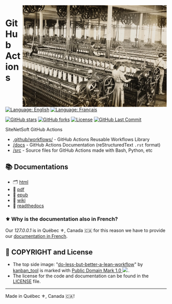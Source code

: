 <img src="./assets/workflow.webp" alt="Old photo of a workshop" style="width: 450px;" align="right">

# GitHub Actions

[![Language: English](https://img.shields.io/badge/Language-English-blue.svg)](./README.md)
[![Language: Français](https://img.shields.io/badge/Langue-Fran%C3%A7ais-blue.svg)](./README.fr.md)

[![GitHub stars](https://img.shields.io/github/stars/SiteNetSoft/GitHub-Actions?logo=github)](https://github.com/SiteNetSoft/GitHub-Actions/stargazers)
[![GitHub forks](https://img.shields.io/github/forks/SiteNetSoft/GitHub-Actions?logo=github)](https://github.com/SiteNetSoft/GitHub-Actions/network)
[![License](https://img.shields.io/github/license/SiteNetSoft/GitHub-Actions)](https://github.com/SiteNetSoft/GitHub-Actions/blob/master/LICENSE)
[![GitHub Last Commit](https://img.shields.io/github/last-commit/SiteNetSoft/GitHub-Actions?logo=github)](https://github.com/SiteNetSoft/GitHub-Actions/commits/master)

SiteNetSoft GitHub Actions

- [.github/workflows/](https://github.com/SiteNetSoft/GitHub-Actions/tree/master/.github/workflows) - GitHub Actions Reusable Workflows Library
- [/docs](https://github.com/SiteNetSoft/GitHub-Actions/tree/master/docs) - GitHub Actions Documentation (reStructuredText `.rst` format)
- [/src](https://github.com/SiteNetSoft/GitHub-Actions/tree/master/src) - Source files for GitHub Actions made with Bash, Python, etc

## :books: Documentations
- :card_index_dividers: [html](https://sitenetsoft.com/docs/latest/html/en/)
- :briefcase: [pdf](https://sitenetsoft.com/docs/latest/pdf/en/)
- :green_book: [epub](https://sitenetsoft.com/docs/latest/epub/en/)
- :memo: [wiki](https://github.com/SiteNetSoft/GitHub-Actions/wiki)
- :open_book: [readthedocs](https://github-actions-sitenetsoft.readthedocs.io/en/latest/)

### :fleur_de_lis: Why is the documentation also in French?

Our *127.0.0.1* is in Québec :fleur_de_lis:, Canada 🇨🇦 for this reason we have to provide our [documentation in French](./README.fr.md).

## :scroll: COPYRIGHT and License
* The top side image: "<a target="_blank" rel="noopener noreferrer" href="https://www.flickr.com/photos/125753676@N07/20950317165">do-less-but-better-a-lean-workflow</a>" by <a target="_blank" rel="noopener noreferrer" href="https://www.flickr.com/photos/125753676@N07">kanban_tool</a> is marked with <a target="_blank" rel="noopener noreferrer" href="https://creativecommons.org/publicdomain/mark/1.0/?ref=openverse">Public Domain Mark 1.0 <img src="https://mirrors.creativecommons.org/presskit/icons/pd.svg" style="height: 1em; margin-right: 0.125em; display: inline;"></img></a>.
* The license for the code and documentation can be found in the [LICENSE](./LICENSE) file.

---

Made in Québec :fleur_de_lis:, Canada 🇨🇦!